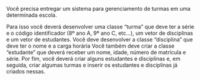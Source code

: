 Você precisa entregar um sistema para gerenciamento de turmas em uma determinada escola.

Para isso você deverá desenvolver uma classe “turma” que deve ter a série e o código identificador (8º ano A, 9º ano C, etc…), um vetor de disciplinas e um vetor de estudantes.
Você deve desenvolver a classe “disciplina” que deve ter o nome e a carga horária
Você também deve criar a classe “estudante” que deverá receber um nome, idade, número de matrícula e série.
Por fim, você deverá criar alguns estudantes e disciplinas e, em seguida, criar algumas turmas e inserir os estudantes e disciplinas já criados nessas.
